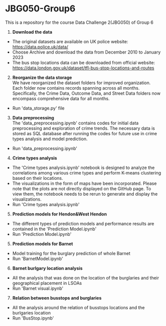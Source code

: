 # JBG050-Group6
This is a repository for the course Data Challenge 2(JBG050) of Group 6 <br>

1. **Download the data**<br>
- The original datasets are available on UK police website: https://data.police.uk/data/<br>
- Choose Archive and download the data from December 2010 to January 2023<br>
- The bus stop locations data can be downloaded from official website: https://data.london.gov.uk/dataset/tfl-bus-stop-locations-and-routes <br>

2. **Reorganize the data storage**<br>
We have reorganized the dataset folders for improved organization. Each folder now contains records spanning across all months. Specifically, the Crime Data, Outcome Data, and Street Data folders now encompass comprehensive data for all months. <br>
- Run 'data_storage.py' file<br>

3. **Data preprocessing**<br>
The 'data_preprocessing.ipynb' contains codes for initial data preprocessing and exploration of crime trends. The necessary data is stored as SQL database after running the codes for future use in crime types analysis and model prediction. <br>
- Run 'data_preprocessing.ipynb' <br>

4. **Crime types analysis**<br>
- The 'Crime types analysis.ipynb' notebook is designed to analyze the correlations among various crime types and perform K-means clustering based on their locations.<br>
- The visualizations in the form of maps have been incorporated. Please note that the plots are not directly displayed on the GitHub page. To view them, the notebook needs to be rerun to generate and display the visualizations. <br>
- Run 'Crime types analysis.ipynb' <br>

5. **Prediction models for Hendon&West Hendon**<br>
- The different types of prediction models and performance results are contained in the 'Prediction Model.ipynb'<br>
- Run 'Prediction Model.ipynb' <br>

5. **Prediction models for Barnet**<br>
- Model training for the burglary prediction of whole Barnet <br>
- Run 'BarnetModel.ipynb'

6. **Barnet burlgary location analysis**<br>
- All the analysis that was done on the location of the burglaries and their geographical placement in LSOAs <br>
- Run 'Barnet visual.ipynb'

7. **Relation between busstops and burglaries**<br>
- All the analysis around the relation of busstops locations and the burlgaries location <br>
- Run 'BusStop.ipynb'
